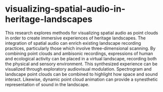 # visualizing-spatial-audio-in-heritage-landscapes
 This research explores methods for visualizing spatial audio as point clouds in order to create immersive experiences of heritage landscapes. The integration of spatial audio can enrich existing landscape recording practices, particularly those which involve three-dimensional scanning. By combining point clouds and ambisonic recordings, expressions of human and ecological activity can be placed in a virtual landscape, recording both the physical and sensory environment. This synthesized experience can be visualized through exploratory audiovisual modulation. Spectrogram and landscape point clouds can be combined to highlight how space and sound interact. Likewise, dynamic point cloud animation can provide a synesthetic representation of sound in the landscape.
